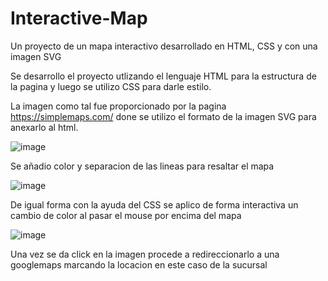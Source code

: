 # Interactive-Map
Un proyecto de un mapa interactivo desarrollado en HTML, CSS y con una imagen SVG

Se desarrollo el proyecto utlizando el lenguaje HTML para la estructura de la pagina y luego se utilizo CSS para darle estilo.

La imagen como tal fue proporcionado por la pagina https://simplemaps.com/ done se utilizo el formato de la imagen SVG para anexarlo al html.

![image](https://user-images.githubusercontent.com/105820629/195162021-c55516ac-8e96-4195-9665-dae529fe22c2.png)

Se añadio color y separacion de las lineas para resaltar el mapa

![image](https://user-images.githubusercontent.com/105820629/195162336-ac31eaad-d98f-4eea-a9fc-cad40b284d96.png)

De igual forma con la ayuda del CSS se aplico de forma interactiva un cambio de color al pasar el mouse por encima del mapa

![image](https://user-images.githubusercontent.com/105820629/195163351-6bd2d447-197c-4921-b080-598ea1995b18.png)

Una vez se da click en la imagen procede a redireccionarlo a una googlemaps marcando la locacion en este caso de la sucursal
